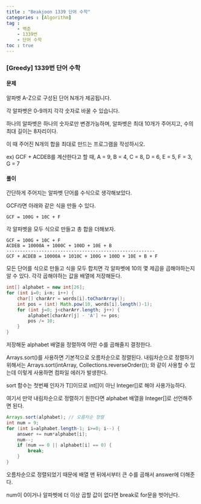 ```yaml
---
title : "Beakjoon 1339 단어 수학"
categories : [Algorithm]
tag : 
    - 백준
    - 1339번
    - 단어 수학
toc : true
---
```


### [Greedy] 1339번 단어 수학



#### 문제

알파벳 A-Z으로 구성된 단어 N개가 제공됩니다.

각 알파벳은 0-9까지 각각 숫자로 바꿀 수 있습니다.

하나의 알파벳은 하나의 숫자로만 변경가능하며, 알파벳은 최대 10개가 주어지고, 수의 최대 길이는 8자리이다.

이 때 주어진 N개의 합을 최대로 만드는 프로그램을 작성하시오. 

ex) GCF + ACDEB를 계산한다고 할 때, A = 9, B = 4, C = 8, D = 6, E = 5, F = 3, G = 7



#### 풀이

간단하게 주어지는 알파벳 단어를 수식으로 생각해보았다.

GCF라면 아래와 같은 식을 만들 수 있다.

```
GCF = 100G + 10C + F
```

각 알파벳을 모두 식으로 만들고 총 합을 더해보자.

```
GCF = 100G + 10C + F
ACDEB = 10000A + 1000C + 100D + 10E + B
-------------------------------------------------------
GCF + ACDEB = 10000A + 1010C + 100G + 100D + 10E + B + F
```

모든 단어를 식으로 만들고 식을 모두 합치면 각 알파벳에 10의 몇 제곱을 곱해야하는지 알 수 있다. 각각 곱해야하는 값을 배열에 저장해둔다.

```java
int[] alphabet = new int[26];
for (int i=0; i<n; i++) {
    char[] charArr = words[i].toCharArray();
    int pos = (int) Math.pow(10, words[i].length()-1);
    for (int j=0; j<charArr.length; j++) {
        alphabet[charArr[j] - 'A'] += pos;
        pos /= 10;
    }
}
```



저장해둔 alphabet 배열을 정렬하여 어떤 수를 곱해줄지 결정한다.

Arrays.sort()를 사용하면 기본적으로 오름차순으로 정렬된다. 내림차순으로 정렬하기위해서는 Arrays.sort(intArray, Collections.reverseOrder()); 와 같이 사용할 수 있는데 이렇게 사용하면 컴파일 에러가 발생한다.

sort 함수는 첫번째 인자가 T[]이므로 int[]이 아닌 Integer[]로 해야 사용가능하다.

여기서 만약 내림차순으로 정렬하기 원한다면 alphabet 배열을 Integer[]로 선언해주면 된다.

```java
Arrays.sort(alphabet); // 오름차순 정렬
int num = 9;
for (int i=alphabet.length-1; i>=0; i--) {
    answer += num*alphabet[i];
    num--;
    if (num == 0 || alphabet[i] == 0) {
      	break;
    }
}
```

오름차순으로 정렬되었기 때문에 배열 맨 뒤에서부터 큰 수를 곱해서 answer에 더해준다.

num이 0이거나 알파벳에 더 이상 곱할 값이 없다면 break로 for문을 벗어난다.